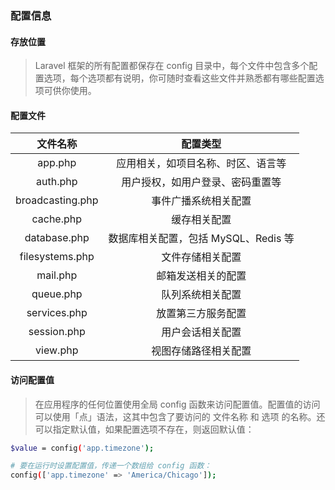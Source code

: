 ### 配置信息

#### 存放位置
> Laravel 框架的所有配置都保存在 config 目录中，每个文件中包含多个配置选项，每个选项都有说明，你可随时查看这些文件并熟悉都有哪些配置选项可供你使用。

#### 配置文件
| 文件名称 | 配置类型 |
|:----:|:----:|
|app.php|应用相关，如项目名称、时区、语言等|
|auth.php|用户授权，如用户登录、密码重置等|
|broadcasting.php|事件广播系统相关配置|
|cache.php|缓存相关配置|
|database.php|数据库相关配置，包括 MySQL、Redis 等|
|filesystems.php|文件存储相关配置|
|mail.php|邮箱发送相关的配置|
|queue.php|队列系统相关配置|
|services.php|放置第三方服务配置|
|session.php|用户会话相关配置|
|view.php|视图存储路径相关配置|

#### 访问配置值
> 在应用程序的任何位置使用全局 config 函数来访问配置值。配置值的访问可以使用「点」语法，这其中包含了要访问的 文件名称 和 选项 的名称。还可以指定默认值，如果配置选项不存在，则返回默认值：
```bash
$value = config('app.timezone');

# 要在运行时设置配置值，传递一个数组给 config 函数：
config(['app.timezone' => 'America/Chicago']);
```

